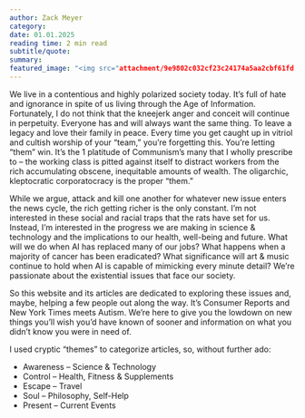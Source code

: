 ```yaml
---
author: Zack Meyer
category: 
date: 01.01.2025
reading time: 2 min read
subtitle/quote: 
summary: 
featured_image: "<img src="attachment/9e9802c032cf23c24174a5aa2cbf61fd.webp" />"
---
```

We live in a contentious and highly polarized society today. It’s full of hate and ignorance in spite of us living through the Age of Information. Fortunately, I do not think that the kneejerk anger and conceit will continue in perpetuity. Everyone has and will always want the same thing. To leave a legacy and love their family in peace. Every time you get caught up in vitriol and cultish worship of your “team,” you’re forgetting this. You’re letting “them” win. It’s the 1 platitude of Communism’s many that I wholly prescribe to – the working class is pitted against itself to distract workers from the rich accumulating obscene, inequitable amounts of wealth. The oligarchic, kleptocratic corporatocracy is the proper “them.”

While we argue, attack and kill one another for whatever new issue enters the news cycle, the rich getting richer is the only constant. I’m not interested in these social and racial traps that the rats have set for us. Instead, I’m interested in the progress we are making in science & technology and the implications to our health, well-being and future. What will we do when AI has replaced many of our jobs? What happens when a majority of cancer has been eradicated? What significance will art & music continue to hold when AI is capable of mimicking every minute detail? We’re passionate about the existential issues that face our society. 

So this website and its articles are dedicated to exploring these issues and, maybe, helping a few people out along the way. It’s Consumer Reports and New York Times meets Autism. We’re here to give you the lowdown on new things you’ll wish you’d have known of sooner and information on what you didn’t know you were in need of. 

I used cryptic “themes” to categorize articles, so, without further ado:
 - Awareness – Science & Technology
 - Control – Health, Fitness & Supplements
 - Escape – Travel
 - Soul – Philosophy, Self-Help
 - Present – Current Events